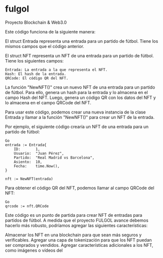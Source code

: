 # fulgol
Proyecto Blockchain &amp; Web3.0

Este código funciona de la siguiente manera:

El struct Entrada representa una entrada para un partido de fútbol. Tiene los mismos campos que el código anterior.

El struct NFT representa un NFT de una entrada para un partido de fútbol. Tiene los siguientes campos:

```
Entrada: La entrada a la que representa el NFT.
Hash: El hash de la entrada.
QRCode: El código QR del NFT.
```

La función "NewNFT()" crea un nuevo NFT de una entrada para un partido de fútbol. Para ello, genera un hash para la entrada y lo almacena en el campo Hash del NFT. Luego, genera un código QR con los datos del NFT y lo almacena en el campo QRCode del NFT.

Para usar este código, podemos crear una nueva instancia de la clase Entrada y llamar a la función "NewNFT()" para crear un NFT de la entrada.

Por ejemplo, el siguiente código crearía un NFT de una entrada para un partido de fútbol:

```
Go
entrada := Entrada{
    ID:       1,
    Usuario:  "Juan Pérez",
    Partido:  "Real Madrid vs Barcelona",
    Asiento:  10,
    Fecha:    time.Now(),
}

nft := NewNFT(entrada)
```


Para obtener el código QR del NFT, podemos llamar al campo QRCode del NFT:

```
Go
qrcode := nft.QRCode
```

Este código es un punto de partida para crear NFT de entradas para partidos de fútbol. A medida que el proyecto FULGOL avance debemos hacerlo más robusto, podríamos agregar las siguientes características:

Almacenar los NFT en una blockchain para que sean más seguros y verificables.
Agregar una capa de tokenización para que los NFT puedan ser comprados y vendidos.
Agregar características adicionales a los NFT, como imágenes o vídeos del

